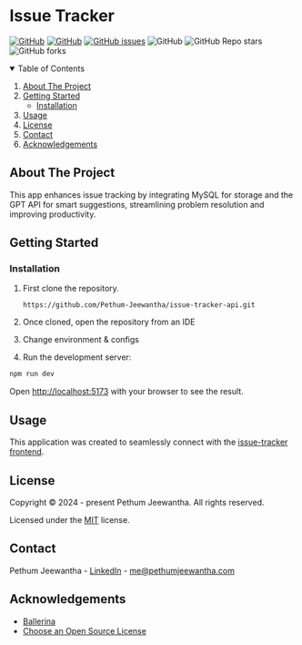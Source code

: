# Issue Tracker

[![GitHub][linkedin-shield]][linkedin-url]
[![GitHub][contributors-shield]][contributors-url]
[![GitHub issues][issues-shield]][issues-url]
![GitHub][license-shield]
![GitHub Repo stars][stars-url]
![GitHub forks][forks-url]


<details open="open">
  <summary>Table of Contents</summary>
  <ol>
    <li>
      <a href="#about-the-project">About The Project</a>
    </li>
    <li>
      <a href="#getting-started">Getting Started</a>
      <ul>
        <li><a href="#installation">Installation</a></li>
      </ul>
    </li>
    <li><a href="#usage">Usage</a></li>
    <li><a href="#license">License</a></li>
    <li><a href="#contact">Contact</a></li>
    <li><a href="#acknowledgements">Acknowledgements</a></li>
  </ol>
</details>

## About The Project

This app enhances issue tracking by integrating MySQL for storage and the GPT API for smart suggestions, streamlining problem resolution and improving productivity.

## Getting Started

### Installation

1. First clone the repository.

   `https://github.com/Pethum-Jeewantha/issue-tracker-api.git`

2. Once cloned, open the repository from an IDE

4. Change environment & configs

5. Run the development server:

```bash
npm run dev
```

Open [http://localhost:5173](http://localhost:5173) with your browser to see the result.

## Usage

This application was created to seamlessly connect with the [issue-tracker frontend](https://github.com/Pethum-Jeewantha/vite-issue-tracker).

## License

Copyright &copy; 2024 - present Pethum Jeewantha. All rights reserved.

Licensed under the [MIT](LICENSE.txt) license.

## Contact

Pethum Jeewantha - [LinkedIn]([linkedin-url]) - me@pethumjeewantha.com

## Acknowledgements

* [Ballerina](http://ballerina.io)
* [Choose an Open Source License](https://choosealicense.com)

[contributors-shield]: https://img.shields.io/github/contributors/Pethum-Jeewantha/issue-tracker-api

[contributors-url]: https://https://github.com/Pethum-Jeewantha/issue-tracker-api/graphs/contributors

[issues-shield]: https://img.shields.io/github/issues/Pethum-Jeewantha/issue-tracker-api

[license-shield]: https://img.shields.io/github/license/Pethum-Jeewantha/issue-tracker-api

[issues-url]: https://github.com/Pethum-Jeewantha/issue-tracker-api/issues

[stars-url]: https://img.shields.io/github/stars/Pethum-Jeewantha/issue-tracker-api?style=social

[forks-url]: https://img.shields.io/github/forks/Pethum-Jeewantha/issue-tracker-api?style=social

[linkedin-shield]: https://img.shields.io/badge/-LinkedIn-black.svg?style=flat&logo=linkedin&colorB=555

[linkedin-url]: https://www.linkedin.com/in/pethum-jeewantha
